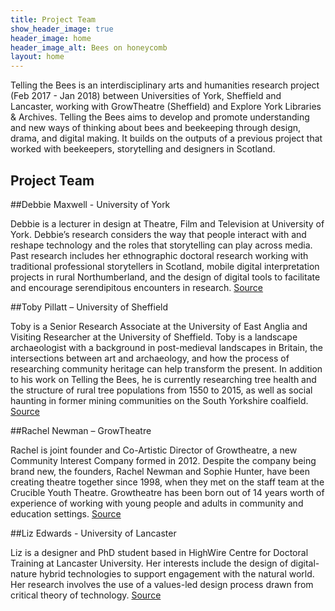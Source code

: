 ```yaml
---
title: Project Team
show_header_image: true
header_image: home
header_image_alt: Bees on honeycomb
layout: home
---
```


Telling the Bees is an interdisciplinary arts and humanities research project (Feb 2017 - Jan 2018) between Universities of York, Sheffield and Lancaster, working with GrowTheatre (Sheffield) and Explore York Libraries & Archives. Telling the Bees aims to develop and promote understanding and new ways of thinking about bees and beekeeping through design, drama, and digital making. It builds on the outputs of a previous project that worked with beekeepers, storytelling and designers in Scotland.


## Project Team

##Debbie Maxwell - University of York 

Debbie is a lecturer in design at Theatre, Film and Television at University of York. Debbie’s research considers the way that people interact with and reshape technology and the roles that storytelling can play across media. Past research includes her ethnographic doctoral research working with traditional professional storytellers in Scotland, mobile digital interpretation projects in rural Northumberland, and the design of digital tools to facilitate and encourage serendipitous encounters in research. [Source](http://www.bees.eca.ed.ac.uk/)

##Toby Pillatt – University of Sheffield 

Toby is a Senior Research Associate at the University of East Anglia and Visiting Researcher at the University of Sheffield. Toby is a landscape archaeologist with a background in post-medieval landscapes in Britain, the intersections between art and archaeology, and how the process of researching community heritage can help transform the present. In addition to his work on Telling the Bees, he is currently researching tree health and the structure of rural tree populations from 1550 to 2015, as well as social haunting in former mining communities on the South Yorkshire coalfield. [Source ](http://www.bees.eca.ed.ac.uk/)

##Rachel Newman – GrowTheatre 

Rachel is joint founder and Co-Artistic Director of Growtheatre, a new Community Interest Company formed in 2012. Despite the company being brand new, the founders, Rachel Newman and Sophie Hunter, have been creating theatre together since 1998, when they met on the staff team at the Crucible Youth Theatre. Growtheatre has been born out of 14 years worth of experience of working with young people and adults in community and education settings. [Source](http://www.linkedin.com/in/rachel-newman-30530037/) 

##Liz Edwards - University of Lancaster 

Liz is a designer and PhD student based in HighWire Centre for Doctoral Training at Lancaster University. Her interests include the design of digital-nature hybrid technologies to support engagement with the natural world. Her research involves the use of a values-led design process drawn from critical theory of technology. [Source](http://www.bees.eca.ed.ac.uk/)

